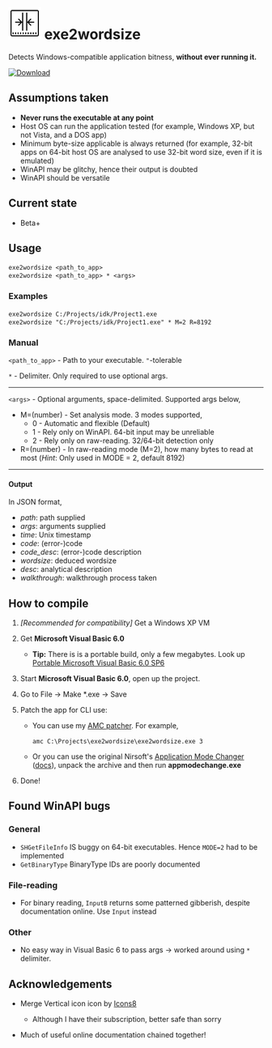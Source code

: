 # !["|-.-|"](icons8-merge-vertical-64.png) exe2wordsize
Detects Windows-compatible application bitness, **without ever running it.**

[![Download](https://img.shields.io/badge/download-success?style=for-the-badge&logo=github&logoColor=white)](https://github.com/TAbdiukov/exe2wordsize/releases/download/1.40/exe2wordsize.exe)

## Assumptions taken
* **Never runs the executable at any point**
* Host OS can run the application tested (for example, Windows XP, but not Vista, and a DOS app)
* Minimum byte-size applicable is always returned (for example, 32-bit apps on 64-bit host OS are analysed to use 32-bit word size, even if it is emulated)
* WinAPI may be glitchy, hence their output is doubted
* WinAPI should be versatile

## Current state
* Beta+


## Usage
```
exe2wordsize <path_to_app>
exe2wordsize <path_to_app> * <args>
```

### Examples
```
exe2wordsize C:/Projects/idk/Project1.exe
exe2wordsize "C:/Projects/idk/Project1.exe" * M=2 R=8192
```

### Manual
`<path_to_app>` - Path to your executable. `"`-tolerable

`*` - Delimiter. Only required to use optional args.

----

`<args>` - Optional arguments, space-delimited. Supported args below,
* M=(number) - Set analysis mode. 3 modes supported,
	* 0 - Automatic and flexible (Default)
	* 1 - Rely only on WinAPI. 64-bit input may be unreliable
	* 2 - Rely only on raw-reading. 32/64-bit detection only
* R=(number) - In raw-reading mode (M=2), how many bytes to read at most
(*Hint*: Only used in MODE = 2, default 8192)

----

#### Output

In JSON format,

* *path*: path supplied
* *args*: arguments supplied
* *time*: Unix timestamp
* *code*: (error-)code
* *code_desc*: (error-)code description
* *wordsize*: deduced wordsize
* *desc*: analytical description
* *walkthrough*: walkthrough process taken

## How to compile
1. *[Recommended for compatibility]* Get a Windows XP VM
2. Get **Microsoft Visual Basic 6.0** 

	* **Tip:** There is is a portable build, only a few megabytes. Look up <ins>Portable Microsoft Visual Basic 6.0 SP6</ins>

3. Start **Microsoft Visual Basic 6.0**, open up the project.
4. Go to File → Make *.exe → Save
5. Patch the app for CLI use:
	* You can use my [AMC patcher](https://github.com/TAbdiukov/AMC_patcher-CLI). For example,

		```
		amc C:\Projects\exe2wordsize\exe2wordsize.exe 3
		```
		
	* Or you can use the original Nirsoft's [Application Mode Changer](http://www.nirsoft.net/vb/console.zip) ([docs](http://www.nirsoft.net/vb/console.html)), unpack the archive and then run **appmodechange.exe**

6. Done!

## Found WinAPI bugs
### General
* `SHGetFileInfo` IS buggy on 64-bit executables. Hence `MODE=2` had to be implemented
* `GetBinaryType` BinaryType IDs are poorly documented

### File-reading
* For binary reading, `InputB` returns some patterned gibberish, despite documentation online. Use `Input` instead

### Other
* No easy way in Visual Basic 6 to pass args → worked around using `*` delimiter.

## Acknowledgements

* Merge Vertical icon icon by [Icons8](https://icons8.com)
    * Although I have their subscription, better safe than sorry

* Much of useful online documentation chained together!
